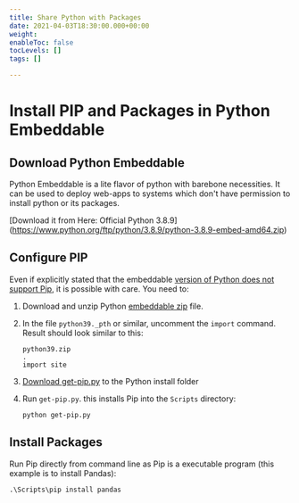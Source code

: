 ```yaml
---
title: Share Python with Packages
date: 2021-04-03T18:30:00.000+00:00
weight: 
enableToc: false
tocLevels: []
tags: []

---
```

# Install PIP and Packages in Python Embeddable

## Download Python Embeddable

Python Embeddable is a lite flavor of python with barebone necessities. It can be used to deploy web-apps to systems which don't have permission to install python or its packages.

\[Download it from Here: Official Python 3.8.9\](https://www.python.org/ftp/python/3.8.9/python-3.8.9-embed-amd64.zip)

## Configure PIP

Even if explicitly stated that the embeddable [version of Python does not support Pip](https://docs.python.org/using/windows.html#windows-embeddable), it is possible with care. You need to:

1. Download and unzip Python [embeddable zip](https://python.org/downloads) file.
2. In the file `python39._pth` or similar, uncomment the `import` command. Result should look similar to this:

       python39.zip
       .
       import site
3. [Download get-pip.py](https://pip.pypa.io/en/stable/installing) to the Python install folder
4. Run `get-pip.py`. this installs Pip into the `Scripts` directory:

       python get-pip.py

## Install Packages

Run Pip directly from command line as Pip is a executable program (this example is to install Pandas):

    .\Scripts\pip install pandas